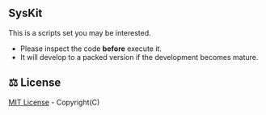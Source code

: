 ## SysKit

This is a scripts set you may be interested.

- Please inspect the code **before** execute it.
- It will develop to a packed version if the development becomes mature.

## ⚖️ License

[MIT License](/LICENSE-MIT) - Copyright(C)